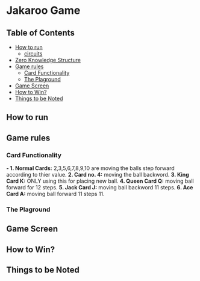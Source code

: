 # Jakaroo Game


## Table of Contents <!-- omit in toc -->

- [How to run]()
  - [circuits](#circuits)
- [Zero Knowledge Structure](#zero-knowledge-structure)
- [Game rules]()
  - [Card Functionality]()
  - [The Plaground]()
- [Game Screen]()
- [How to Win?]()
- [Things to be Noted]()



## How to run


## Game rules

### Card Functionality
  **- 1. Normal Cards:** 2,3,5,6,7,8,9,10 are moving the balls step forward according to thier value.
   **2. Card no. 4:** moving the ball backword.
   **3. King Card K:** ONLY using this for placing new ball.
   **4. Queen Card Q:** moving ball forward for 12 steps.
   **5. Jack Card J:** moving ball backword 11 steps.
   **6. Ace Card A:** moving ball forward 11 steps 11.

### The Plaground

## Game Screen


## How to Win?


## Things to be Noted
